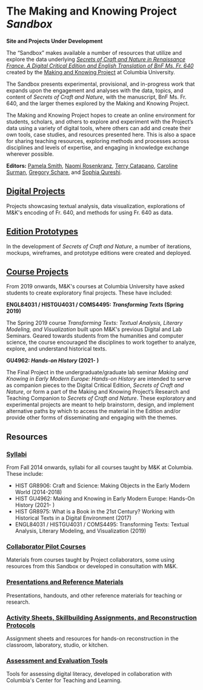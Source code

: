 # The Making and Knowing Project *Sandbox*
**Site and Projects Under Development**

The “Sandbox” makes available a number of resources that utilize and explore the data underlying [_Secrets of Craft and Nature in Renaissance France. A Digital Critical Edition and English Translation of BnF Ms. Fr. 640_](https://edition640.makingandknowing.org/) created by the [Making and Knowing Project](https://www.makingandknowing.org/) at Columbia University.

The Sandbox presents experimental, provisional, and in-progress work that expands upon the engagement and analyses with the data, topics, and content of _Secrets of Craft and Nature_, with the manuscript, BnF Ms. Fr. 640, and the larger themes explored by the Making and Knowing Project.

The Making and Knowing Project hopes to create an online environment for students, scholars, and others to explore and experiment with the Project’s data using a variety of digital tools, where others can add and create their own tools, case studies, and resources presented here. This is also a space for sharing teaching resources, exploring methods and processes across disciplines and levels of expertise, and engaging in knowledge exchange wherever possible.

**Editors:** [Pamela Smith](https://github.com/ps2270), [Naomi Rosenkranz](https://github.com/njr2128), [Terry Catapano](https://github.com/tcatapano), [Caroline Surman](https://github.com/caro27), [Gregory Schare](https://github.com/gschare), and [Sophia Qureshi](https://github.com/swq2101).

## [Digital Projects](docs/index-digital-projects.md)
Projects showcasing textual analysis, data visualization, explorations of M&K's encoding of Fr. 640, and methods for using Fr. 640 as data.

## [Edition Prototypes](docs/index-edition-prototypes.md)
In the development of _Secrets of Craft and Nature_, a number of iterations, mockups, wireframes, and prototype editions were created and deployed.

## [Course Projects](docs/index-course-projects.md)
From 2019 onwards, M&K's courses at Columbia University have asked students to create exploratory final projects. These have included:

**ENGL84031 / HISTGU4031 / COMS4495: *Transforming Texts* (Spring 2019)**

The Spring 2019 course *Transforming Texts: Textual Analysis, Literary Modeling, and Visualization* built upon M&K's previous Digital and Lab Seminars. Geared towards students from the humanities and computer science, the course encouraged the disciplines to work together to analyze, explore, and understand historical texts.

**GU4962: *Hands-on History* (2021- )**

The Final Project in the undergraduate/graduate lab seminar *Making and Knowing in Early Modern Europe: Hands-on History* are intended to serve as companion pieces to the Digital Critical Edition, *Secrets of Craft and Nature*, or form a part of the Making and Knowing Project’s Research and Teaching Companion to *Secrets of Craft and Nature*. These exploratory and experimental projects are meant to help brainstorm, design, and implement alternative paths by which to access the material in the Edition and/or provide other forms of disseminating and engaging with the themes.

## Resources

### [Syllabi](docs/syllabi.md)
From Fall 2014 onwards, syllabi for all courses taught by M&K at Columbia. These include:

- HIST GR8906: Craft and Science: Making Objects in the Early Modern World (2014-2018)
- HIST GU4962: Making and Knowing in Early Modern Europe: Hands-On History (2021- )
- HIST GR8975: What is a Book in the 21st Century? Working with Historical Texts in a Digital Environment (2017)
- ENGL84031 / HISTGU4031 / COMS4495: Transforming Texts: Textual Analysis, Literary Modeling, and Visualization (2019)

### [Collaborator Pilot Courses](docs/index-collaborator-courses.md)
Materials from courses taught by Project collaborators, some using resources from this Sandbox or developed in consultation with M&K.

### [Presentations and Reference Materials](docs/index-presentations-reference.md)
Presentations, handouts, and other reference materials for teaching or research.

### [Activity Sheets, Skillbuilding Assignments, and Reconstruction Protocols](docs/index-activity-assignments.md)
Assignment sheets and resources for hands-on reconstruction in the classroom, laboratory, studio, or kitchen.

### [Assessment and Evaluation Tools](docs/index-assessment-tools.md)
Tools for assessing digital literacy, developed in collaboration with Columbia's Center for Teaching and Learning.
